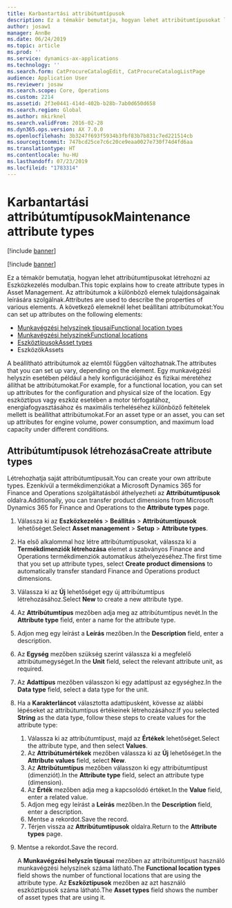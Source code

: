 ```yaml
---
title: Karbantartási attribútumtípusok
description: Ez a témakör bemutatja, hogyan lehet attribútumtípusokat létrehozni az Eszközkezelés modulban.
author: josaw1
manager: AnnBe
ms.date: 06/24/2019
ms.topic: article
ms.prod: ''
ms.service: dynamics-ax-applications
ms.technology: ''
ms.search.form: CatProcureCatalogEdit, CatProcureCatalogListPage
audience: Application User
ms.reviewer: josaw
ms.search.scope: Core, Operations
ms.custom: 2214
ms.assetid: 2f3e0441-414d-402b-b28b-7ab0d650d658
ms.search.region: Global
ms.author: mkirknel
ms.search.validFrom: 2016-02-28
ms.dyn365.ops.version: AX 7.0.0
ms.openlocfilehash: 3b3247f693f5934b3fbf83b7b831c7ed221514cb
ms.sourcegitcommit: 747bcd25ce7c6c20ce9eaa0027e730f74d4fd6aa
ms.translationtype: HT
ms.contentlocale: hu-HU
ms.lasthandoff: 07/23/2019
ms.locfileid: "1783314"
---
```

# <a name="maintenance-attribute-types"></a><span data-ttu-id="144fe-103">Karbantartási attribútumtípusok</span><span class="sxs-lookup"><span data-stu-id="144fe-103">Maintenance attribute types</span></span>

[!include [banner](../../includes/banner.md)]

[!include [banner](../../includes/preview-banner.md)]

<span data-ttu-id="144fe-104">Ez a témakör bemutatja, hogyan lehet attribútumtípusokat létrehozni az Eszközkezelés modulban.</span><span class="sxs-lookup"><span data-stu-id="144fe-104">This topic explains how to create attribute types in Asset Management.</span></span> <span data-ttu-id="144fe-105">Az attribútumok a különböző elemek tulajdonságainak leírására szolgálnak.</span><span class="sxs-lookup"><span data-stu-id="144fe-105">Attributes are used to describe the properties of various elements.</span></span> <span data-ttu-id="144fe-106">A következő elemeknél lehet beállítani attribútumokat:</span><span class="sxs-lookup"><span data-stu-id="144fe-106">You can set up attributes on the following elements:</span></span>

- [<span data-ttu-id="144fe-107">Munkavégzési helyszínek típusai</span><span class="sxs-lookup"><span data-stu-id="144fe-107">Functional location types</span></span>](../setup-for-functional-locations/functional-location-types.md)
- [<span data-ttu-id="144fe-108">Munkavégzési helyszínek</span><span class="sxs-lookup"><span data-stu-id="144fe-108">Functional locations</span></span>](../functional-locations/create-functional-locations.md)
- [<span data-ttu-id="144fe-109">Eszköztípusok</span><span class="sxs-lookup"><span data-stu-id="144fe-109">Asset types</span></span>](../setup-for-objects/object-types.md)
- <span data-ttu-id="144fe-110">Eszközök</span><span class="sxs-lookup"><span data-stu-id="144fe-110">Assets</span></span>

<span data-ttu-id="144fe-111">A beállítható attribútumok az elemtől függően változhatnak.</span><span class="sxs-lookup"><span data-stu-id="144fe-111">The attributes that you can set up vary, depending on the element.</span></span> <span data-ttu-id="144fe-112">Egy munkavégzési helyszín esetében például a hely konfigurációjához és fizikai méretéhez állíthat be attribútumokat.</span><span class="sxs-lookup"><span data-stu-id="144fe-112">For example, for a functional location, you can set up attributes for the configuration and physical size of the location.</span></span> <span data-ttu-id="144fe-113">Egy eszköztípus vagy eszköz esetében a motor térfogatához, energiafogyasztásához és maximális terheléséhez különböző feltételek mellett is beállíthat attribútumokat.</span><span class="sxs-lookup"><span data-stu-id="144fe-113">For an asset type or an asset, you can set up attributes for engine volume, power consumption, and maximum load capacity under different conditions.</span></span>

## <a name="create-attribute-types"></a><span data-ttu-id="144fe-114">Attribútumtípusok létrehozása</span><span class="sxs-lookup"><span data-stu-id="144fe-114">Create attribute types</span></span>

<span data-ttu-id="144fe-115">Létrehozhatja saját attribútumtípusait.</span><span class="sxs-lookup"><span data-stu-id="144fe-115">You can create your own attribute types.</span></span> <span data-ttu-id="144fe-116">Ezenkívül a termékdimenziókat a Microsoft Dynamics 365 for Finance and Operations szolgáltatásból áthelyezheti az **Attribútumtípusok** oldalra.</span><span class="sxs-lookup"><span data-stu-id="144fe-116">Additionally, you can transfer product dimensions from Microsoft Dynamics 365 for Finance and Operations to the **Attribute types** page.</span></span>

1. <span data-ttu-id="144fe-117">Válassza ki az **Eszközkezelés** \> **Beállítás** \> **Attribútumtípusok** lehetőséget.</span><span class="sxs-lookup"><span data-stu-id="144fe-117">Select **Asset management** \> **Setup** \> **Attribute types**.</span></span>
2. <span data-ttu-id="144fe-118">Ha első alkalommal hoz létre attribútumtípusokat, válassza ki a **Termékdimenziók létrehozása** elemet a szabványos Finance and Operations termékdimenziók automatikus áthelyezéséhez.</span><span class="sxs-lookup"><span data-stu-id="144fe-118">The first time that you set up attribute types, select **Create product dimensions** to automatically transfer standard Finance and Operations product dimensions.</span></span>
3. <span data-ttu-id="144fe-119">Válassza ki az **Új** lehetőséget egy új attribútumtípus létrehozásához.</span><span class="sxs-lookup"><span data-stu-id="144fe-119">Select **New** to create a new attribute type.</span></span>
4. <span data-ttu-id="144fe-120">Az **Attribútumtípus** mezőben adja meg az attribútumtípus nevét.</span><span class="sxs-lookup"><span data-stu-id="144fe-120">In the **Attribute type** field, enter a name for the attribute type.</span></span>
5. <span data-ttu-id="144fe-121">Adjon meg egy leírást a **Leírás** mezőben.</span><span class="sxs-lookup"><span data-stu-id="144fe-121">In the **Description** field, enter a description.</span></span>
6. <span data-ttu-id="144fe-122">Az **Egység** mezőben szükség szerint válassza ki a megfelelő attribútumegységet.</span><span class="sxs-lookup"><span data-stu-id="144fe-122">In the **Unit** field, select the relevant attribute unit, as required.</span></span>
7. <span data-ttu-id="144fe-123">Az **Adattípus** mezőben válasszon ki egy adattípust az egységhez.</span><span class="sxs-lookup"><span data-stu-id="144fe-123">In the **Data type** field, select a data type for the unit.</span></span>
8. <span data-ttu-id="144fe-124">Ha a **Karakterláncot** választotta adattípusként, kövesse az alábbi lépéseket az attribútumtípus értékeinek létrehozásához:</span><span class="sxs-lookup"><span data-stu-id="144fe-124">If you selected **String** as the data type, follow these steps to create values for the attribute type:</span></span>

    1. <span data-ttu-id="144fe-125">Válassza ki az attribútumtípust, majd az **Értékek** lehetőséget.</span><span class="sxs-lookup"><span data-stu-id="144fe-125">Select the attribute type, and then select **Values**.</span></span>
    2. <span data-ttu-id="144fe-126">Az **Attribútumértékek** mezőben válassza ki az **Új** lehetőséget.</span><span class="sxs-lookup"><span data-stu-id="144fe-126">In the **Attribute values** field, select **New**.</span></span>
    3. <span data-ttu-id="144fe-127">Az **Attribútumtípus** mezőben válasszon ki egy attribútumtípust (dimenziót).</span><span class="sxs-lookup"><span data-stu-id="144fe-127">In the **Attribute type** field, select an attribute type (dimension).</span></span>
    4. <span data-ttu-id="144fe-128">Az **Érték** mezőben adja meg a kapcsolódó értéket.</span><span class="sxs-lookup"><span data-stu-id="144fe-128">In the **Value** field, enter a related value.</span></span>
    5. <span data-ttu-id="144fe-129">Adjon meg egy leírást a **Leírás** mezőben.</span><span class="sxs-lookup"><span data-stu-id="144fe-129">In the **Description** field, enter a description.</span></span>
    6. <span data-ttu-id="144fe-130">Mentse a rekordot.</span><span class="sxs-lookup"><span data-stu-id="144fe-130">Save the record.</span></span>
    7. <span data-ttu-id="144fe-131">Térjen vissza az **Attribútumtípusok** oldalra.</span><span class="sxs-lookup"><span data-stu-id="144fe-131">Return to the **Attribute types** page.</span></span>

9. <span data-ttu-id="144fe-132">Mentse a rekordot.</span><span class="sxs-lookup"><span data-stu-id="144fe-132">Save the record.</span></span>

    <span data-ttu-id="144fe-133">A **Munkavégzési helyszín típusai** mezőben az attribútumtípust használó munkavégzési helyszínek száma látható.</span><span class="sxs-lookup"><span data-stu-id="144fe-133">The **Functional location types** field shows the number of functional locations that are using the attribute type.</span></span> <span data-ttu-id="144fe-134">Az **Eszköztípusok** mezőben az azt használó eszköztípusok száma látható.</span><span class="sxs-lookup"><span data-stu-id="144fe-134">The **Asset types** field shows the number of asset types that are using it.</span></span>
